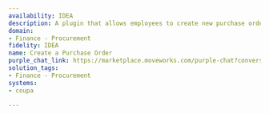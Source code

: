 ```yaml
---
availability: IDEA
description: A plugin that allows employees to create new purchase orders for a requisition.
domain:
- Finance - Procurement
fidelity: IDEA
name: Create a Purchase Order
purple_chat_link: https://marketplace.moveworks.com/purple-chat?conversation=%7B%22startTimestamp%22%3A%2211%3A43+AM%22%2C%22messages%22%3A%5B%7B%22role%22%3A%22user%22%2C%22parts%22%3A%5B%7B%22richText%22%3A%22Create+a+purchase+order+in+Coupa%22%7D%5D%7D%2C%7B%22role%22%3A%22assistant%22%2C%22parts%22%3A%5B%7B%22richText%22%3A%22I+can+help+with+that%21+Please+provide+the+%3Cb+xmlns%3D%5C%22http%3A%2F%2Fwww.w3.org%2F1999%2Fxhtml%5C%22%3Esupplier+name%3C%2Fb%3E%2C+%3Cb+xmlns%3D%5C%22http%3A%2F%2Fwww.w3.org%2F1999%2Fxhtml%5C%22%3Etotal+amount%3C%2Fb%3E%2C+and+a+brief+%3Cb+xmlns%3D%5C%22http%3A%2F%2Fwww.w3.org%2F1999%2Fxhtml%5C%22%3Edescription%3C%2Fb%3E+for+this+purchase+order.%22%7D%5D%7D%2C%7B%22role%22%3A%22user%22%2C%22parts%22%3A%5B%7B%22richText%22%3A%22The+supplier+is+%27Office+Supplies+Inc.%27%2C+the+amount+is+500+USD%2C+and+the+description+is+%27New+office+stationery+and+printer+ink%27.%22%7D%5D%7D%2C%7B%22role%22%3A%22assistant%22%2C%22parts%22%3A%5B%7B%22reasoningSteps%22%3A%5B%7B%22status%22%3A%22success%22%2C%22richText%22%3A%22Searching+Coupa+for+supplier+%27Office+Supplies+Inc.%27%22%7D%5D%7D%2C%7B%22richText%22%3A%22%3Cp+xmlns%3D%5C%22http%3A%2F%2Fwww.w3.org%2F1999%2Fxhtml%5C%22%3EOkay%2C+I+found+%3Cb%3EOffice+Supplies+Inc.+%28Supplier+ID%3A+12345%29%3C%2Fb%3E+and+am+ready+to+create+a+purchase+order+in+%3Cb%3ECoupa%3C%2Fb%3E+with+the+following+details%3A%3C%2Fp%3E%3Cul+xmlns%3D%5C%22http%3A%2F%2Fwww.w3.org%2F1999%2Fxhtml%5C%22%3E%3Cli%3E%3Cb%3ESupplier%3C%2Fb%3E%3A+Office+Supplies+Inc.%3C%2Fli%3E%3Cli%3E%3Cb%3EAmount%3C%2Fb%3E%3A+500+USD%3C%2Fli%3E%3Cli%3E%3Cb%3EDescription%3C%2Fb%3E%3A+New+office+stationery+and+printer+ink%3C%2Fli%3E%3C%2Ful%3E%3Cp+xmlns%3D%5C%22http%3A%2F%2Fwww.w3.org%2F1999%2Fxhtml%5C%22%3E%3Cb%3EDoes+this+look+correct%3F%3C%2Fb%3E%3C%2Fp%3E%22%7D%5D%7D%2C%7B%22role%22%3A%22user%22%2C%22parts%22%3A%5B%7B%22richText%22%3A%22Submit+PO%22%7D%5D%7D%2C%7B%22role%22%3A%22assistant%22%2C%22parts%22%3A%5B%7B%22richText%22%3A%22Great%21+The+purchase+order+has+been+successfully+created.%22%7D%2C%7B%22citations%22%3A%5B%7B%22connectorName%22%3A%22coupa%22%2C%22citationTitle%22%3A%22PO-98765%22%7D%5D%7D%5D%7D%5D%7D
solution_tags:
- Finance - Procurement
systems:
- coupa

---
```

